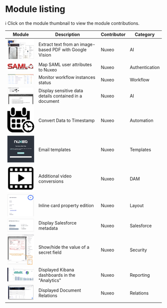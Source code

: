 # Module listing

:information_source: Click on the module thumbnail to view the module contributions.

Module | Description | Contributor | Category
--- | --- | --- | ---
<a href="https://github.com/nuxeo/nuxeo-studio-custom-elements/blob/master/modules/nuxeo/google-vision-ocr"><img src="nuxeo/google-vision-ocr/ocr.png" width="150px"/></a> | Extract text from an image-based PDF with Google Vision | Nuxeo | AI
<a href="https://github.com/nuxeo/nuxeo-studio-custom-elements/blob/master/modules/nuxeo/saml-user-mapping"><img src="nuxeo/saml-user-mapping/saml.png" width="150px"/></a> | Map SAML user attributes to Nuxeo | Nuxeo | Authentication
<a href="https://github.com/nuxeo/nuxeo-studio-custom-elements/blob/master/modules/nuxeo/workflow-status"><img src="nuxeo/workflow-status/workflow-status.png" width="150px"/></a> | Monitor workflow instances status | Nuxeo | Workflow
<a href="https://github.com/nuxeo/nuxeo-studio-custom-elements/blob/master/modules/nuxeo/sensitive-data"><img src="nuxeo/sensitive-data/sensitive-data1.png" width="150px"/></a> | Display sensitive data details contained in a document | Nuxeo | AI
<a href="https://github.com/nuxeo/nuxeo-studio-custom-elements/blob/master/modules/nuxeo/convert-date-to-timestamp"><img src="nuxeo/convert-date-to-timestamp/date.png" width="150px"/></a> | Convert Data to Timestamp | Nuxeo | Automation
<a href="https://github.com/nuxeo/nuxeo-studio-custom-elements/blob/master/modules/nuxeo/email-templates-nuxeo"><img src="nuxeo/email-templates-nuxeo/dark.png" width="150px"/></a> | Email templates | Nuxeo | Templates
<a href="https://github.com/nuxeo/nuxeo-studio-custom-elements/blob/master/modules/nuxeo/video-conversions"><img src="nuxeo/video-conversions/video.svg" width="150px"/></a> | Additional video conversions | Nuxeo | DAM
<a href="https://github.com/nuxeo/nuxeo-studio-custom-elements/blob/master/modules/nuxeo/toggleable-form"><img src="nuxeo/toggleable-form/screenshot.png" width="150px"/></a> | Inline card property edition | Nuxeo | Layout
<a href="https://github.com/nuxeo/nuxeo-studio-custom-elements/blob/master/modules/nuxeo/salesforce-ui"><img src="nuxeo/salesforce-ui/sfdc-webui.png" width="150px"/></a> | Display Salesforce metadata | Nuxeo | Salesforce
<a href="https://github.com/nuxeo/nuxeo-studio-custom-elements/blob/master/modules/nuxeo/ssn"><img src="nuxeo/ssn/ssn.jpg" width="150px"/></a> | Show/hide the value of a secret field | Nuxeo | Security
<a href="https://github.com/nuxeo/nuxeo-studio-custom-elements/blob/master/modules/nuxeo/kibana"><img src="nuxeo/kibana/kibana.png" width="150px"/></a> | Displayed Kibana dashboards in the "Analytics" | Nuxeo | Reporting
<a href="https://github.com/nuxeo/nuxeo-studio-custom-elements/blob/master/modules/nuxeo/related-documents"><img src="nuxeo/related-documents/nuxeo-related-documents.png" width="150px"/></a> | Displayed Document Relations | Nuxeo | Relations
